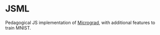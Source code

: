 # JSML
Pedagogical JS implementation of [Micrograd](https://github.com/karpathy/micrograd), with additional features to train MNIST.
